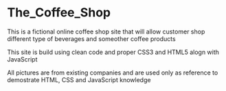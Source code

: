 # The_Coffee_Shop

This is a fictional online coffee shop site that will allow customer shop different type of beverages and someother coffee products

This site is build using clean code and proper CSS3 and HTML5 alogn with JavaScript

All pictures are from existing companies and are used only as reference to demostrate HTML, CSS and JavaScript knowledge